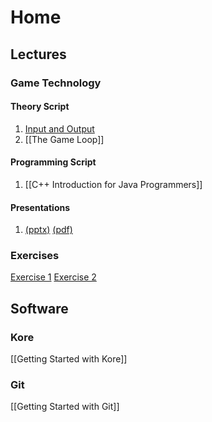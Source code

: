 # Home
## Lectures
### Game Technology
#### Theory Script
1. [Input and Output](inputoutput)
2. [[The Game Loop]]

#### Programming Script
1. [[C++ Introduction for Java Programmers]]

#### Presentations
1. [(pptx)](http://ktxsoftware.com/gametech1.pptx) [(pdf)](http://ktxsoftware.com/gametech1.pdf)

### Exercises
[Exercise 1](http://ktxsoftware.com/gametech-ex1.pdf)
[Exercise 2](http://ktxsoftware.com/gametech-ex2.pdf)

## Software
### Kore
[[Getting Started with Kore]]

### Git
[[Getting Started with Git]]